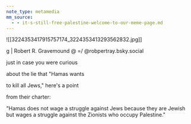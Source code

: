 ```yaml
---
note_type: metamedia
mm_source:
  - - it-s-still-free-palestine-welcome-to-our-meme-page.md
---
```


![[3224353417915757174_3224353413293562832.jpg]]

g | Robert R. Gravemound @ =/
@robpertray.bsky.social

just in case you were curious

about the lie that "Hamas wants

to kill all Jews," here's a point

from their charter:

"Hamas does not wage a
struggle against Jews because
they are Jewish but wages a
struggle against the Zionists who
occupy Palestine."


